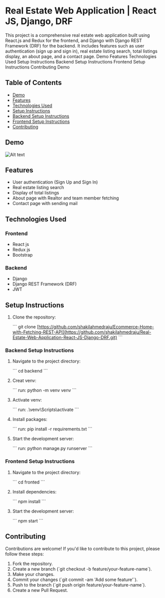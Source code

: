 # Real Estate Web Application | React JS, Django, DRF

This project is a comprehensive real estate web application built using React.js and Redux for the frontend, and Django with Django REST Framework (DRF) for the backend. It includes features such as user authentication (sign up and sign in), real estate listing search, total listings display, an about page, and a contact page.
Demo
Features
Technologies Used
Setup Instructions
Backend Setup Instructions
Frontend Setup Instructions
Contributing
Demo

## Table of Contents

- [Demo](#demo)
- [Features](#features)
- [Technologies Used](#technologies-used)
- [Setup Instructions](#setup-instructions)
- [Backend Setup Instructions](#backend-setup-instructions)
- [Frontend Setup Instructions](#frontend-setup-instructions)
- [Contributing](#contributing)

## Demo

![Alt text](/public/images/app.png "Optional title")

## Features

- User authentication (Sign Up and Sign In)
- Real estate listing search
- Display of total listings
- About page with Realtor and team member fetching
- Contact page with sending mail

## Technologies Used

### Frontend
- React js
- Redux js
- Bootstrap
  
### Backend
- Django
- Django REST Framework (DRF)
- JWT

## Setup Instructions

1. Clone the repository:

   \`\`\`
   git clone [https://github.com/shakilahmedraju/Ecommerce-Home-with-Fetching-REST-API](https://github.com/shakilahmedraju/Real-Estate-Web-Application-React-JS-Django-DRF.git)
   \`\`\`

### Backend Setup Instructions
1. Navigate to the project directory:

   \`\`\`
   cd backend
   \`\`\`
   
2. Creat venv:

   \`\`\`
   run: python -m venv venv
   \`\`\`

3. Activate venv:

   \`\`\`
   run: .\venv\Scripts\activate
   \`\`\`

4. Install packages:

   \`\`\`
   run: pip install -r requirements.txt
   \`\`\`

4. Start the development server:

   \`\`\`
   run: python manage.py runserver
   \`\`\`
   
### Frontend Setup Instructions
1. Navigate to the project directory:

   \`\`\`
   cd fronted
   \`\`\`

3. Install dependencies:

   \`\`\`
   npm install
   \`\`\`

4. Start the development server:

   \`\`\`
   npm start
   \`\`\`



## Contributing

Contributions are welcome! If you'd like to contribute to this project, please follow these steps:

1. Fork the repository.
2. Create a new branch (\`git checkout -b feature/your-feature-name\`).
3. Make your changes.
4. Commit your changes (\`git commit -am 'Add some feature'\`).
5. Push to the branch (\`git push origin feature/your-feature-name\`).
6. Create a new Pull Request.


